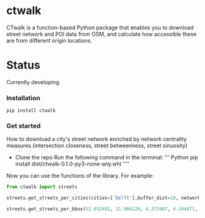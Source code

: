 # ctwalk
CTwalk is a function-based Python package that enables  you to download street network and POI data from OSM, and calculate  how accessible these are from different origin locations.

# Status
Currently developing.
### Installation
```
pip install ctwalk
```

### Get started
How to download a city's street network enriched by network centrality measures (intersection closeness, street betweenness, street sinuosity)

* Clone the repo
Run the following command in the terminal:
''' Python
pip install dist/ctwalk-0.1.0-py3-none-any.whl
''''

Now you can use the functions of the library.
For example:

```Python
from ctwalk import streets

streets.get_streets_per_cities(cities=['Delft'],buffer_dist=10, network_type='drive', intersection_clos=False,  street_betw=False, street_sin=False)

streets.get_streets_per_bbox(52.032492, 51.966120, 4.372967, 4.344471, network_type='drive', output_folder='.',intersection_clos=False, street_betw=True, street_sin=False, retain_all=True)
```
